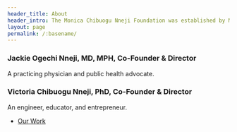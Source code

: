 ```yaml
---
header_title: About
header_intro: The Monica Chibuogu Nneji Foundation was established by Monica’s children to honor her life. Monica faithfully followed Christ and dedicated her life to caring for others, in her long career as a registered nurse, as a champion for academic excellence, and as an advocate for social justice. We hope you will join us in continuing the great work Monica began in the community.<figure><img src="https://raw.githubusercontent.com/nnejifoundation/nnejifoundation.github.io/gh-pages/assets/images/Monica_Chibuogu_Nneji_1500x2100_300.jpg" alt="Monica Chibuogu Nneji portrait" align="center" height="350" width="250" ><figcaption>Monica Chibuogu Nneji, RN, BSN</figcaption></figure>
layout: page
permalink: /:basename/
---
```


### Jackie Ogechi Nneji, MD, MPH, Co-Founder & Director
A practicing physician and public health advocate.

### Victoria Chibuogu Nneji, PhD, Co-Founder & Director
An engineer, educator, and entrepreneur.

<ul class="actions">
  <li><a href="{{ site.baseurl }}/work/" class="button">Our Work</a></li>
</ul>
